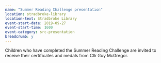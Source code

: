 ```yaml
---
name: "Summer Reading Challenge presentation"
location: stradbroke-library
location-text: Stradbroke Library
event-start-date: 2019-09-27
event-start-time: 1600
event-category: src-presentation
breadcrumb: y
---
```


Children who have completed the Summer Reading Challenge are invited to receive their certificates and medals from Cllr Guy McGregor.
